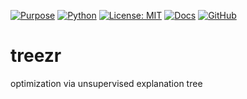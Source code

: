 [![Purpose](https://img.shields.io/badge/purpose-XAI%20%7C%20Optimization-purple?logo=target&logoColor=white)](https://github.com/timm/treezr)
[![Python](https://img.shields.io/badge/language-Python-blue?logo=python&logoColor=white)](https://www.python.org/)
[![License: MIT](https://img.shields.io/badge/license-MIT-green?logo=open-source-initiative&logoColor=white)](https://github.com/timm/treezr/blob/main/LICENSE.md)
[![Docs](https://img.shields.io/badge/docs-online-orange?logo=readthedocs&logoColor=white)](https://timm.github.io/treezr/)
[![GitHub](https://img.shields.io/badge/github-repo-black?logo=github&logoColor=white)](https://github.com/timm/treezr)


# treezr
optimization via unsupervised explanation tree
